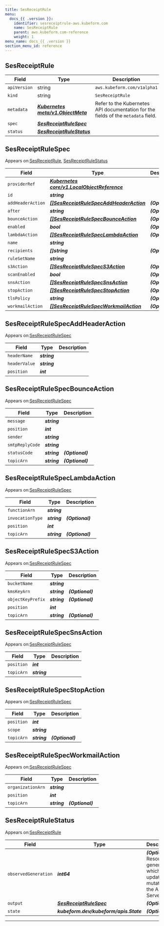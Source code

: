 ```yaml
---
title: SesReceiptRule
menu:
  docs_{{ .version }}:
    identifier: sesreceiptrule-aws.kubeform.com
    name: SesReceiptRule
    parent: aws.kubeform.com-reference
    weight: 1
menu_name: docs_{{ .version }}
section_menu_id: reference
---
```


## SesReceiptRule
| Field | Type | Description |
| ------ | ----- | ----------- |
| `apiVersion` | string | `aws.kubeform.com/v1alpha1` |
|    `kind` | string | `SesReceiptRule` |
| `metadata` | ***[Kubernetes meta/v1.ObjectMeta](https://kubernetes.io/docs/reference/generated/kubernetes-api/v1.13/#objectmeta-v1-meta)***|Refer to the Kubernetes API documentation for the fields of the `metadata` field.|
| `spec` | ***[SesReceiptRuleSpec](#SesReceiptRuleSpec)***||
| `status` | ***[SesReceiptRuleStatus](#SesReceiptRuleStatus)***||
## SesReceiptRuleSpec

Appears on:[SesReceiptRule](#SesReceiptRule), [SesReceiptRuleStatus](#SesReceiptRuleStatus)

| Field | Type | Description |
| ------ | ----- | ----------- |
| `providerRef` | ***[Kubernetes core/v1.LocalObjectReference](https://kubernetes.io/docs/reference/generated/kubernetes-api/v1.13/#localobjectreference-v1-core)***||
| `id` | ***string***||
| `addHeaderAction` | ***[[]SesReceiptRuleSpecAddHeaderAction](#SesReceiptRuleSpecAddHeaderAction)***| ***(Optional)*** |
| `after` | ***string***| ***(Optional)*** |
| `bounceAction` | ***[[]SesReceiptRuleSpecBounceAction](#SesReceiptRuleSpecBounceAction)***| ***(Optional)*** |
| `enabled` | ***bool***| ***(Optional)*** |
| `lambdaAction` | ***[[]SesReceiptRuleSpecLambdaAction](#SesReceiptRuleSpecLambdaAction)***| ***(Optional)*** |
| `name` | ***string***||
| `recipients` | ***[]string***| ***(Optional)*** |
| `ruleSetName` | ***string***||
| `s3Action` | ***[[]SesReceiptRuleSpecS3Action](#SesReceiptRuleSpecS3Action)***| ***(Optional)*** |
| `scanEnabled` | ***bool***| ***(Optional)*** |
| `snsAction` | ***[[]SesReceiptRuleSpecSnsAction](#SesReceiptRuleSpecSnsAction)***| ***(Optional)*** |
| `stopAction` | ***[[]SesReceiptRuleSpecStopAction](#SesReceiptRuleSpecStopAction)***| ***(Optional)*** |
| `tlsPolicy` | ***string***| ***(Optional)*** |
| `workmailAction` | ***[[]SesReceiptRuleSpecWorkmailAction](#SesReceiptRuleSpecWorkmailAction)***| ***(Optional)*** |
## SesReceiptRuleSpecAddHeaderAction

Appears on:[SesReceiptRuleSpec](#SesReceiptRuleSpec)

| Field | Type | Description |
| ------ | ----- | ----------- |
| `headerName` | ***string***||
| `headerValue` | ***string***||
| `position` | ***int***||
## SesReceiptRuleSpecBounceAction

Appears on:[SesReceiptRuleSpec](#SesReceiptRuleSpec)

| Field | Type | Description |
| ------ | ----- | ----------- |
| `message` | ***string***||
| `position` | ***int***||
| `sender` | ***string***||
| `smtpReplyCode` | ***string***||
| `statusCode` | ***string***| ***(Optional)*** |
| `topicArn` | ***string***| ***(Optional)*** |
## SesReceiptRuleSpecLambdaAction

Appears on:[SesReceiptRuleSpec](#SesReceiptRuleSpec)

| Field | Type | Description |
| ------ | ----- | ----------- |
| `functionArn` | ***string***||
| `invocationType` | ***string***| ***(Optional)*** |
| `position` | ***int***||
| `topicArn` | ***string***| ***(Optional)*** |
## SesReceiptRuleSpecS3Action

Appears on:[SesReceiptRuleSpec](#SesReceiptRuleSpec)

| Field | Type | Description |
| ------ | ----- | ----------- |
| `bucketName` | ***string***||
| `kmsKeyArn` | ***string***| ***(Optional)*** |
| `objectKeyPrefix` | ***string***| ***(Optional)*** |
| `position` | ***int***||
| `topicArn` | ***string***| ***(Optional)*** |
## SesReceiptRuleSpecSnsAction

Appears on:[SesReceiptRuleSpec](#SesReceiptRuleSpec)

| Field | Type | Description |
| ------ | ----- | ----------- |
| `position` | ***int***||
| `topicArn` | ***string***||
## SesReceiptRuleSpecStopAction

Appears on:[SesReceiptRuleSpec](#SesReceiptRuleSpec)

| Field | Type | Description |
| ------ | ----- | ----------- |
| `position` | ***int***||
| `scope` | ***string***||
| `topicArn` | ***string***| ***(Optional)*** |
## SesReceiptRuleSpecWorkmailAction

Appears on:[SesReceiptRuleSpec](#SesReceiptRuleSpec)

| Field | Type | Description |
| ------ | ----- | ----------- |
| `organizationArn` | ***string***||
| `position` | ***int***||
| `topicArn` | ***string***| ***(Optional)*** |
## SesReceiptRuleStatus

Appears on:[SesReceiptRule](#SesReceiptRule)

| Field | Type | Description |
| ------ | ----- | ----------- |
| `observedGeneration` | ***int64***| ***(Optional)*** Resource generation, which is updated on mutation by the API Server.|
| `output` | ***[SesReceiptRuleSpec](#SesReceiptRuleSpec)***| ***(Optional)*** |
| `state` | ***kubeform.dev/kubeform/apis.State***| ***(Optional)*** |
---
